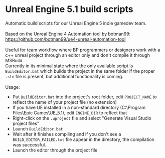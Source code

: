 # Unreal Engine 5.1 build scripts
Automatic build scripts for our Unreal Engine 5 indie gamedev team.
<br /><br />
Based on the Unreal Engine 4 Automation tool by botman99: https://github.com/botman99/ue4-unreal-automation-tool
<br /><br />
Useful for team workflow where BP programmers or designers work with a c++ unreal project through an editor only and don't compile it through MSBuild.
<br />
Currently in its minimal state where the only available script is `BuildEditor.bat` which builds the project in the same folder if the proper `.sln` file is present, but additional functionality is coming.
<br /><br />
Usage:
<br />
- Put `BuildEditor.bat` into the project's root folder, edit `PROJECT_NAME` to reflect the name of your project file (no extension)
- If you have UE installed in a non-standard directory (C:\Program Files\Epic Games\UE_5.1), edit `ENGINE_DIR` to reflect that
- Right-click on the `.uproject` file and select "Generate Visual Studio project files"
- Launch `BuildEditor.bat`
- Wait after it finishes compiling and if you don't see a `BUILD_EDITOR_FAILED.txt` file appear in the directory, the compilation was successful.
- Launch the editor through the project file
